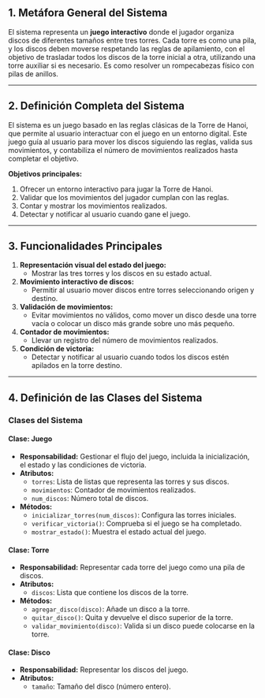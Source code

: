 ## 1. Metáfora General del Sistema
El sistema representa un **juego interactivo** donde el jugador organiza discos de diferentes tamaños entre tres torres. Cada torre es como una pila, y los discos deben moverse respetando las reglas de apilamiento, con el objetivo de trasladar todos los discos de la torre inicial a otra, utilizando una torre auxiliar si es necesario. Es como resolver un rompecabezas físico con pilas de anillos.

---

## 2. Definición Completa del Sistema
El sistema es un juego basado en las reglas clásicas de la Torre de Hanoi, que permite al usuario interactuar con el juego en un entorno digital. Este juego guía al usuario para mover los discos siguiendo las reglas, valida sus movimientos, y contabiliza el número de movimientos realizados hasta completar el objetivo.

**Objetivos principales:**
1. Ofrecer un entorno interactivo para jugar la Torre de Hanoi.
2. Validar que los movimientos del jugador cumplan con las reglas.
3. Contar y mostrar los movimientos realizados.
4. Detectar y notificar al usuario cuando gane el juego.

---

## 3. Funcionalidades Principales
1. **Representación visual del estado del juego:**
   - Mostrar las tres torres y los discos en su estado actual.
2. **Movimiento interactivo de discos:**
   - Permitir al usuario mover discos entre torres seleccionando origen y destino.
3. **Validación de movimientos:**
   - Evitar movimientos no válidos, como mover un disco desde una torre vacía o colocar un disco más grande sobre uno más pequeño.
4. **Contador de movimientos:**
   - Llevar un registro del número de movimientos realizados.
5. **Condición de victoria:**
   - Detectar y notificar al usuario cuando todos los discos estén apilados en la torre destino.

---

## 4. Definición de las Clases del Sistema

### **Clases del Sistema**
#### **Clase: Juego**
- **Responsabilidad:** Gestionar el flujo del juego, incluida la inicialización, el estado y las condiciones de victoria.
- **Atributos:**
  - `torres`: Lista de listas que representa las torres y sus discos.
  - `movimientos`: Contador de movimientos realizados.
  - `num_discos`: Número total de discos.
- **Métodos:**
  - `inicializar_torres(num_discos)`: Configura las torres iniciales.
  - `verificar_victoria()`: Comprueba si el juego se ha completado.
  - `mostrar_estado()`: Muestra el estado actual del juego.

#### **Clase: Torre**
- **Responsabilidad:** Representar cada torre del juego como una pila de discos.
- **Atributos:**
  - `discos`: Lista que contiene los discos de la torre.
- **Métodos:**
  - `agregar_disco(disco)`: Añade un disco a la torre.
  - `quitar_disco()`: Quita y devuelve el disco superior de la torre.
  - `validar_movimiento(disco)`: Valida si un disco puede colocarse en la torre.

#### **Clase: Disco**
- **Responsabilidad:** Representar los discos del juego.
- **Atributos:**
  - `tamaño`: Tamaño del disco (número entero).

